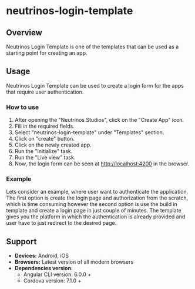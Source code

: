 # neutrinos-login-template

## Overview

Neutrinos Login Template is one of the templates that can be used as a starting point for creating an app.

## Usage

Neutrinos Login Template can be used to create a login form for the apps that require user authentication.

### How to use

1. After opening the "Neutrinos Studios", click on the "Create App" icon.
2. Fill in the required fields.
3. Select "neutrinos-login-template" under "Templates" section. 
4. Click on "create" button.
5. Click on the newly created app.
6. Run the "Initialize" task.
7. Run the "Live view" task.
8. Now, the login form can be seen at [http://localhost:4200](http://localhost:4200) in the browser.

### Example

Lets consider an example, where user want to authenticate the application. The first option is create the login page and authorization from the scratch, which is time consuming however the second option is use the build in template and create a login page in just couple of minutes. The template gives you the platform in which the authentication is already provided and user have to just redirect to the desired page.

## Support

* **Devices:** Android, iOS
* **Browsers:**  Latest version of all modern browsers
* **Dependencies version:** 
  * Angular CLI version: 6.0.0 + 
  * Cordova version: 7.1.0 +

